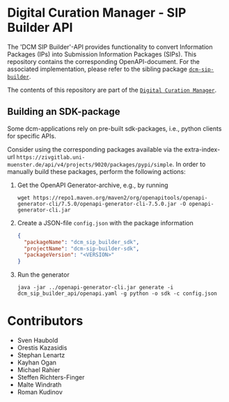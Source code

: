 # Digital Curation Manager - SIP Builder API

The 'DCM SIP Builder'-API provides functionality to convert Information Packages (IPs) into Submission Information Packages (SIPs).
This repository contains the corresponding OpenAPI-document.
For the associated implementation, please refer to the sibling package [`dcm-sip-builder`](https://github.com/lzv-nrw/dcm-sip-builder).

The contents of this repository are part of the [`Digital Curation Manager`](https://github.com/lzv-nrw/digital-curation-manager).

## Building an SDK-package
Some dcm-applications rely on pre-built sdk-packages, i.e., python clients for specific APIs.

Consider using the corresponding packages available via the extra-index-url `https://zivgitlab.uni-muenster.de/api/v4/projects/9020/packages/pypi/simple`.
In order to manually build these packages, perform the following actions:

1. Get the OpenAPI Generator-archive, e.g., by running
   ```
   wget https://repo1.maven.org/maven2/org/openapitools/openapi-generator-cli/7.5.0/openapi-generator-cli-7.5.0.jar -O openapi-generator-cli.jar
   ```
1. Create a JSON-file `config.json` with the package information
   ```json
   {
     "packageName": "dcm_sip_builder_sdk",
     "projectName": "dcm-sip-builder-sdk",
     "packageVersion": "<VERSION>"
   }
   ```
1. Run the generator
   ```
   java -jar ../openapi-generator-cli.jar generate -i dcm_sip_builder_api/openapi.yaml -g python -o sdk -c config.json
   ```

# Contributors
* Sven Haubold
* Orestis Kazasidis
* Stephan Lenartz
* Kayhan Ogan
* Michael Rahier
* Steffen Richters-Finger
* Malte Windrath
* Roman Kudinov